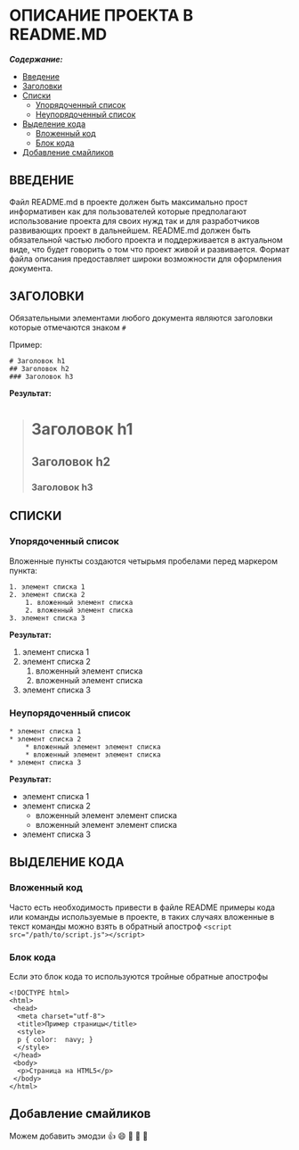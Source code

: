 # ОПИСАНИЕ ПРОЕКТА В README.MD

***Содержание:***
- [Введение](#item1)
- [Заголовки](#item2)
- [Списки](#item3)
     - [Упорядоченный список](#item31)
     - [Неупорядоченный список](#item32)
- [Выделение кода](#item4)
	 - [Вложенный код](#item41)
     - [Блок кода](#item42)
- [Добавление смайликов](#item5)

## ВВЕДЕНИЕ <a name="item1"></a>

Файл README.md в проекте должен быть максимально прост информативен как для пользователей которые предполагают использование проекта для своих нужд так и для разработчиков развивающих проект в дальнейшем. README.md должен быть обязательной частью любого проекта и поддерживается в актуальном виде, что будет говорить о том что проект живой и развивается.
Формат файла описания предоставляет широки возможности для оформления документа. 

## ЗАГОЛОВКИ <a name="item2"></a>

Обязательными элементами любого документа являются заголовки которые отмечаются знаком `#`

Пример:  
```
# Заголовок h1
## Заголовок h2
### Заголовок h3
```
**Результат:**

> # Заголовок h1  
> ## Заголовок h2  
> ### Заголовок h3  

## СПИСКИ <a name="item3"></a>

### Упорядоченный список <a name="item31"></a>

Вложенные пункты создаются четырьмя пробелами перед маркером пункта:

```
1. элемент списка 1
2. элемент списка 2
    1. вложенный элемент списка
    2. вложенный элемент списка
3. элемент списка 3
```

**Результат:**

1. элемент списка 1
2. элемент списка 2
    1. вложенный элемент списка
    2. вложенный элемент списка
3. элемент списка 3

### Неупорядоченный список <a name="item32"></a>
```
* элемент списка 1
* элемент списка 2
    * вложенный элемент элемент списка
    * вложенный элемент элемент списка
* элемент списка 3
```
**Результат:**

* элемент списка 1
* элемент списка 2
    * вложенный элемент элемент списка
    * вложенный элемент элемент списка
* элемент списка 3

## ВЫДЕЛЕНИЕ КОДА <a name="item4"></a>

### Вложенный код <a name="item41"></a>

Часто есть необходимость привести в файле README примеры кода или команды используемые в проекте, в таких случаях вложенные в текст команды можно взять в обратный апостроф `<script src="/path/to/script.js"></script>`

### Блок кода <a name="item42"></a>

Если это блок кода то используются тройные обратные апострофы
```
<!DOCTYPE html>
<html>
 <head>
  <meta charset="utf-8">
  <title>Пример страницы</title>
  <style>
  p { color:  navy; }
  </style>
 </head>
 <body>
  <p>Страница на HTML5</p>
 </body>
</html>
```

## Добавление смайликов <a name="item5"></a>

Можем добавить эмодзи :+1: :smile: :see_no_evil: :hear_no_evil: :speak_no_evil:

